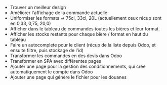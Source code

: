 - Trouver un meilleur design
- Améliorer l'affichage de la commande actuelle
- Uniformiser les formats → 75cl, 33cl, 20L (actuellement ceux récup sont en 0,33, 0,75, 20,0)
- Afficher dans le tableau de commandes toutes les bières et leur format.
- Afficher les stocks restants pour chaque bière / format en haut du tableau
- Faire un autocomplete pour le client (récup de la liste depuis Odoo, et ensuite filtre, puis stockage de l'id)
- Transformer les commandes en des devis dans Odoo
- Transformer en SPA avec différentes pages
- Ajouter une page pour la gestion des conditionnements, qui crée automatiquement le compte dans Odoo
- Ajouter une page qui génère le fichier pour les douanes

